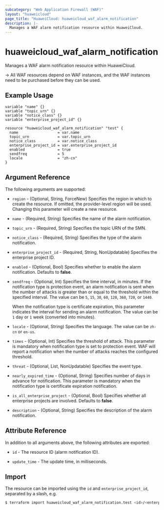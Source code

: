 ```yaml
---
subcategory: "Web Application Firewall (WAF)"
layout: "huaweicloud"
page_title: "HuaweiCloud: huaweicloud_waf_alarm_notification"
description: |-
  Manages a WAF alarm notification resource within HuaweiCloud.
---
```


# huaweicloud_waf_alarm_notification

Manages a WAF alarm notification resource within HuaweiCloud.

-> All WAF resources depend on WAF instances, and the WAF instances need to be purchased before they can be used.

## Example Usage

```hcl
variable "name" {}
variable "topic_urn" {}
variable "notice_class" {}
variable "enterprise_project_id" {}

resource "huaweicloud_waf_alarm_notification" "test" {
  name                  = var.name
  topic_urn             = var.topic_urn
  notice_class          = var.notice_class
  enterprise_project_id = var.enterprise_project_id
  enabled               = true
  sendfreq              = 5
  locale                = "zh-cn"
}
```

## Argument Reference

The following arguments are supported:

* `region` - (Optional, String, ForceNew) Specifies the region in which to create the resource.
  If omitted, the provider-level region will be used. Changing this parameter will create a new resource.

* `name` - (Required, String) Specifies the name of the alarm notification.

* `topic_urn` - (Required, String) Specifies the topic URN of the SMN.

* `notice_class` - (Required, String) Specifies the type of the alarm notification.

* `enterprise_project_id` - (Required, String, NonUpdatable) Specifies the enterprise project ID.

* `enabled` - (Optional, Bool) Specifies whether to enable the alarm notification. Defaults to **false**.

* `sendfreq` - (Optional, Int) Specifies the time interval, in minutes.
  If the notification type is protection event, an alarm notification is sent when the number of attacks is greater than
  or equal to the threshold within the specified interval.
  The value can be `5`, `15`, `30`, `60`, `120`, `360`, `720`, or `1440`.

  When the notification type is certificate expiration, this parameter indicates the interval for sending an alarm
  notification. The value can be `1` day or `1` week (converted into minutes).

* `locale` - (Optional, String) Specifies the language. The value can be `zh-cn` or `en-us`.

* `times` - (Optional, Int) Specifies the threshold of attack. This parameter is mandatory when notification type is set
  to protection event. WAF will report a notification when the number of attacks reaches the configured threshold.

* `threat` - (Optional, List, NonUpdatable) Specifies the event type.

* `nearly_expired_time` - (Optional, String) Specifies number of days in advance for notification.
  This parameter is mandatory when the notification type is certificate expiration notification.

* `is_all_enterprise_project` - (Optional, Bool) Specifies whether all enterprise projects are involved.
  Defaults to **false**.

* `description` - (Optional, String) Specifies the description of the alarm notification.

## Attribute Reference

In addition to all arguments above, the following attributes are exported:

* `id` - The resource ID (alarm notification ID).

* `update_time` - The update time, in milliseconds.

## Import

The resource can be imported using the `id` and `enterprise_project_id`, separated by a slash, e.g.

```bash
$ terraform import huaweicloud_waf_alarm_notification.test <id>/<enterprise_project_id>
```
